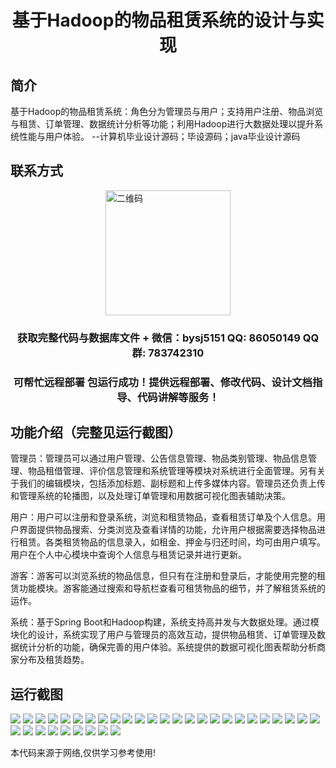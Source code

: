 <p><h1 align="center">基于Hadoop的物品租赁系统的设计与实现</h1></p>

## 简介
基于Hadoop的物品租赁系统：角色分为管理员与用户；支持用户注册、物品浏览与租赁、订单管理、数据统计分析等功能；利用Hadoop进行大数据处理以提升系统性能与用户体验。    --计算机毕业设计源码；毕设源码；java毕业设计源码


## 联系方式
<img src="https://bs-1329754181.cos.ap-shanghai.myqcloud.com/wx.jpg" alt="二维码" style="display: block; margin: 0 auto;" width="200px">
<p><h3 align="center">获取完整代码与数据库文件 + 微信：bysj5151 QQ: 86050149 QQ群: 783742310</h3></p>
<p><h3 align="center">可帮忙远程部署 包运行成功！提供远程部署、修改代码、设计文档指导、代码讲解等服务！</h3></p>

## 功能介绍（完整见运行截图）
管理员：管理员可以通过用户管理、公告信息管理、物品类别管理、物品信息管理、物品租借管理、评价信息管理和系统管理等模块对系统进行全面管理。另有关于我们的编辑模块，包括添加标题、副标题和上传多媒体内容。管理员还负责上传和管理系统的轮播图，以及处理订单管理和用数据可视化图表辅助决策。

用户：用户可以注册和登录系统，浏览和租赁物品，查看租赁订单及个人信息。用户界面提供物品搜索、分类浏览及查看详情的功能，允许用户根据需要选择物品进行租赁。各类租赁物品的信息录入，如租金、押金与归还时间，均可由用户填写。用户在个人中心模块中查询个人信息与租赁记录并进行更新。

游客：游客可以浏览系统的物品信息，但只有在注册和登录后，才能使用完整的租赁功能模块。游客能通过搜索和导航栏查看可租赁物品的细节，并了解租赁系统的运作。

系统：基于Spring Boot和Hadoop构建，系统支持高并发与大数据处理。通过模块化的设计，系统实现了用户与管理员的高效互动，提供物品租赁、订单管理及数据统计分析的功能，确保完善的用户体验。系统提供的数据可视化图表帮助分析商家分布及租赁趋势。


## 运行截图
![](https://bs-1329754181.cos.ap-shanghai.myqcloud.com/spring/HadoopItemRentalSystemDesignAndImplementation/img/001.jpg)
![](https://bs-1329754181.cos.ap-shanghai.myqcloud.com/spring/HadoopItemRentalSystemDesignAndImplementation/img/002.jpg)
![](https://bs-1329754181.cos.ap-shanghai.myqcloud.com/spring/HadoopItemRentalSystemDesignAndImplementation/img/003.jpg)
![](https://bs-1329754181.cos.ap-shanghai.myqcloud.com/spring/HadoopItemRentalSystemDesignAndImplementation/img/004.jpg)
![](https://bs-1329754181.cos.ap-shanghai.myqcloud.com/spring/HadoopItemRentalSystemDesignAndImplementation/img/005.jpg)
![](https://bs-1329754181.cos.ap-shanghai.myqcloud.com/spring/HadoopItemRentalSystemDesignAndImplementation/img/006.jpg)
![](https://bs-1329754181.cos.ap-shanghai.myqcloud.com/spring/HadoopItemRentalSystemDesignAndImplementation/img/007.jpg)
![](https://bs-1329754181.cos.ap-shanghai.myqcloud.com/spring/HadoopItemRentalSystemDesignAndImplementation/img/008.jpg)
![](https://bs-1329754181.cos.ap-shanghai.myqcloud.com/spring/HadoopItemRentalSystemDesignAndImplementation/img/009.jpg)
![](https://bs-1329754181.cos.ap-shanghai.myqcloud.com/spring/HadoopItemRentalSystemDesignAndImplementation/img/010.jpg)
![](https://bs-1329754181.cos.ap-shanghai.myqcloud.com/spring/HadoopItemRentalSystemDesignAndImplementation/img/011.jpg)
![](https://bs-1329754181.cos.ap-shanghai.myqcloud.com/spring/HadoopItemRentalSystemDesignAndImplementation/img/012.jpg)
![](https://bs-1329754181.cos.ap-shanghai.myqcloud.com/spring/HadoopItemRentalSystemDesignAndImplementation/img/013.jpg)
![](https://bs-1329754181.cos.ap-shanghai.myqcloud.com/spring/HadoopItemRentalSystemDesignAndImplementation/img/014.jpg)
![](https://bs-1329754181.cos.ap-shanghai.myqcloud.com/spring/HadoopItemRentalSystemDesignAndImplementation/img/015.jpg)
![](https://bs-1329754181.cos.ap-shanghai.myqcloud.com/spring/HadoopItemRentalSystemDesignAndImplementation/img/016.jpg)
![](https://bs-1329754181.cos.ap-shanghai.myqcloud.com/spring/HadoopItemRentalSystemDesignAndImplementation/img/017.jpg)
![](https://bs-1329754181.cos.ap-shanghai.myqcloud.com/spring/HadoopItemRentalSystemDesignAndImplementation/img/018.jpg)
![](https://bs-1329754181.cos.ap-shanghai.myqcloud.com/spring/HadoopItemRentalSystemDesignAndImplementation/img/019.jpg)
![](https://bs-1329754181.cos.ap-shanghai.myqcloud.com/spring/HadoopItemRentalSystemDesignAndImplementation/img/020.jpg)
![](https://bs-1329754181.cos.ap-shanghai.myqcloud.com/spring/HadoopItemRentalSystemDesignAndImplementation/img/021.jpg)
![](https://bs-1329754181.cos.ap-shanghai.myqcloud.com/spring/HadoopItemRentalSystemDesignAndImplementation/img/022.jpg)
![](https://bs-1329754181.cos.ap-shanghai.myqcloud.com/spring/HadoopItemRentalSystemDesignAndImplementation/img/023.jpg)
![](https://bs-1329754181.cos.ap-shanghai.myqcloud.com/spring/HadoopItemRentalSystemDesignAndImplementation/img/024.jpg)
![](https://bs-1329754181.cos.ap-shanghai.myqcloud.com/spring/HadoopItemRentalSystemDesignAndImplementation/img/025.jpg)
![](https://bs-1329754181.cos.ap-shanghai.myqcloud.com/spring/HadoopItemRentalSystemDesignAndImplementation/img/026.jpg)
![](https://bs-1329754181.cos.ap-shanghai.myqcloud.com/spring/HadoopItemRentalSystemDesignAndImplementation/img/027.jpg)
![](https://bs-1329754181.cos.ap-shanghai.myqcloud.com/spring/HadoopItemRentalSystemDesignAndImplementation/img/028.jpg)
![](https://bs-1329754181.cos.ap-shanghai.myqcloud.com/spring/HadoopItemRentalSystemDesignAndImplementation/img/029.jpg)
![](https://bs-1329754181.cos.ap-shanghai.myqcloud.com/spring/HadoopItemRentalSystemDesignAndImplementation/img/030.jpg)
![](https://bs-1329754181.cos.ap-shanghai.myqcloud.com/spring/HadoopItemRentalSystemDesignAndImplementation/img/031.jpg)
![](https://bs-1329754181.cos.ap-shanghai.myqcloud.com/spring/HadoopItemRentalSystemDesignAndImplementation/img/032.jpg)
![](https://bs-1329754181.cos.ap-shanghai.myqcloud.com/spring/HadoopItemRentalSystemDesignAndImplementation/img/033.jpg)
![](https://bs-1329754181.cos.ap-shanghai.myqcloud.com/spring/HadoopItemRentalSystemDesignAndImplementation/img/034.jpg)

<p>本代码来源于网络,仅供学习参考使用!</p>
